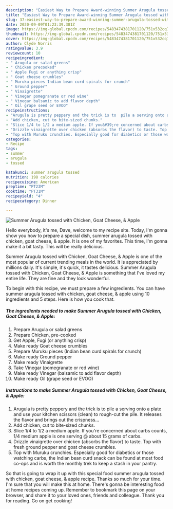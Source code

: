 ```yaml
---
description: "Easiest Way to Prepare Award-winning Summer Arugula tossed with Chicken, Goat Cheese, &amp;amp; Apple"
title: "Easiest Way to Prepare Award-winning Summer Arugula tossed with Chicken, Goat Cheese, &amp;amp; Apple"
slug: 37-easiest-way-to-prepare-award-winning-summer-arugula-tossed-with-chicken-goat-cheese-and-amp-apple
date: 2020-09-09T01:23:39.381Z
image: https://img-global.cpcdn.com/recipes/5483474381701120/751x532cq70/summer-arugula-tossed-with-chicken-goat-cheese-apple-recipe-main-photo.jpg
thumbnail: https://img-global.cpcdn.com/recipes/5483474381701120/751x532cq70/summer-arugula-tossed-with-chicken-goat-cheese-apple-recipe-main-photo.jpg
cover: https://img-global.cpcdn.com/recipes/5483474381701120/751x532cq70/summer-arugula-tossed-with-chicken-goat-cheese-apple-recipe-main-photo.jpg
author: Clyde Norris
ratingvalue: 3.9
reviewcount: 10
recipeingredient:
- " Arugula or salad greens"
- " Chicken precooked"
- " Apple Fugi or anything crisp"
- " Goat cheese crumbles"
- " Muruku pieces Indian bean curd spirals for crunch"
- " Ground pepper"
- " Vinaigrette"
- " Vinegar pomegranate or red wine"
- " Vinegar balsamic to add flavor depth"
- " Oil grape seed or EVOO"
recipeinstructions:
- "Arugula is pretty peppery and the trick is to  pile a serving onto a plate and use your kitchen scissors (clean) to rough-cut the pile. It releases the flavor and brings out the crispness..."
- "Add chicken, cut to bite-sized chunks."
- "Slice 1/4 to 1/2 a medium apple. If you&#39;re concerned about carbs counts, 1/4 medium apple is one serving @ about 15 grams of carbs."
- "Drizzle vinaigrette over chicken (absorbs the flavor) to taste. Top with fresh ground pepper and goat cheese crumbles."
- "Top with Muruku crunchies. Especially good for diabetics or those watching carbs, the Indian bean curd snack can be found at most food co-ops and is worth the monthly trek to keep a stash in your pantry."
categories:
- Recipe
tags:
- summer
- arugula
- tossed

katakunci: summer arugula tossed 
nutrition: 198 calories
recipecuisine: American
preptime: "PT23M"
cooktime: "PT31M"
recipeyield: "4"
recipecategory: Dinner

---
```



![Summer Arugula tossed with Chicken, Goat Cheese, &amp; Apple](https://img-global.cpcdn.com/recipes/5483474381701120/751x532cq70/summer-arugula-tossed-with-chicken-goat-cheese-apple-recipe-main-photo.jpg)

Hello everybody, it's me, Dave, welcome to my recipe site. Today, I'm gonna show you how to prepare a special dish, summer arugula tossed with chicken, goat cheese, &amp; apple. It is one of my favorites. This time, I'm gonna make it a bit tasty. This will be really delicious.



Summer Arugula tossed with Chicken, Goat Cheese, &amp; Apple is one of the most popular of current trending meals in the world. It is appreciated by millions daily. It's simple, it's quick, it tastes delicious. Summer Arugula tossed with Chicken, Goat Cheese, &amp; Apple is something that I've loved my entire life. They are fine and they look wonderful.


To begin with this recipe, we must prepare a few ingredients. You can have summer arugula tossed with chicken, goat cheese, &amp; apple using 10 ingredients and 5 steps. Here is how you cook that.

##### The ingredients needed to make Summer Arugula tossed with Chicken, Goat Cheese, &amp; Apple:

1. Prepare  Arugula or salad greens
1. Prepare  Chicken, pre-cooked
1. Get  Apple, Fugi (or anything crisp)
1. Make ready  Goat cheese crumbles
1. Prepare  Muruku pieces (Indian bean curd spirals for crunch)
1. Make ready  Ground pepper
1. Make ready  Vinaigrette
1. Take  Vinegar (pomegranate or red wine)
1. Make ready  Vinegar (balsamic to add flavor depth)
1. Make ready  Oil (grape seed or EVOO)




##### Instructions to make Summer Arugula tossed with Chicken, Goat Cheese, &amp; Apple:

1. Arugula is pretty peppery and the trick is to  pile a serving onto a plate and use your kitchen scissors (clean) to rough-cut the pile. It releases the flavor and brings out the crispness...
1. Add chicken, cut to bite-sized chunks.
1. Slice 1/4 to 1/2 a medium apple. If you&#39;re concerned about carbs counts, 1/4 medium apple is one serving @ about 15 grams of carbs.
1. Drizzle vinaigrette over chicken (absorbs the flavor) to taste. Top with fresh ground pepper and goat cheese crumbles.
1. Top with Muruku crunchies. Especially good for diabetics or those watching carbs, the Indian bean curd snack can be found at most food co-ops and is worth the monthly trek to keep a stash in your pantry.




So that is going to wrap it up with this special food summer arugula tossed with chicken, goat cheese, &amp; apple recipe. Thanks so much for your time. I'm sure that you will make this at home. There's gonna be interesting food at home recipes coming up. Remember to bookmark this page on your browser, and share it to your loved ones, friends and colleague. Thank you for reading. Go on get cooking!
